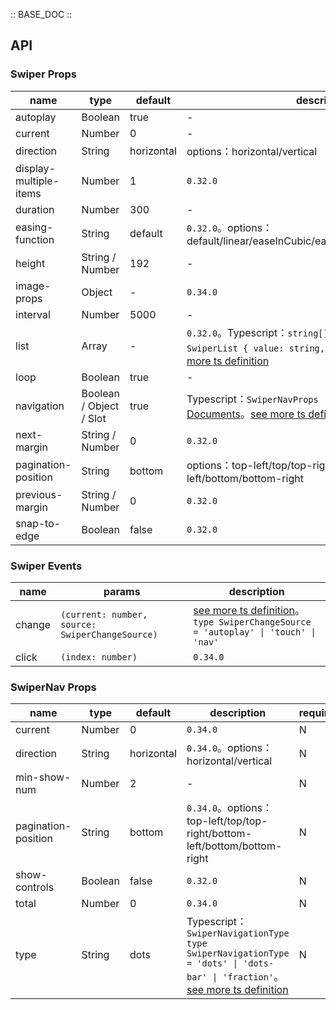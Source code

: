 :: BASE_DOC ::

## API
### Swiper Props

name | type | default | description | required
-- | -- | -- | -- | --
autoplay | Boolean | true | \- | N
current | Number | 0 | \- | N
direction | String | horizontal | options：horizontal/vertical | N
display-multiple-items | Number | 1 | `0.32.0` | N
duration | Number | 300 | \- | N
easing-function | String | default | `0.32.0`。options：default/linear/easeInCubic/easeOutCubic/easeInOutCubic | N
height | String / Number | 192 | \- | N
image-props | Object | - | `0.34.0` | N
interval | Number | 5000 | \- | N
list | Array | - | `0.32.0`。Typescript：`string[] \| SwiperList[]` `interface SwiperList { value: string, ariaLabel: string }`。[see more ts definition](https://github.com/Tencent/tdesign-miniprogram/tree/develop/src/swiper/type.ts) | N
loop | Boolean | true | \- | N
navigation | Boolean / Object / Slot | true | Typescript：`SwiperNavProps \| boolean`，[SwiperNav API Documents](./swiper-nav?tab=api)。[see more ts definition](https://github.com/Tencent/tdesign-miniprogram/tree/develop/src/swiper/type.ts) | N
next-margin | String / Number | 0 | `0.32.0` | N
pagination-position | String | bottom | options：top-left/top/top-right/bottom-left/bottom/bottom-right | N
previous-margin | String / Number | 0 | `0.32.0` | N
snap-to-edge | Boolean | false | `0.32.0` | N

### Swiper Events

name | params | description
-- | -- | --
change | `(current: number, source: SwiperChangeSource)` | [see more ts definition](https://github.com/Tencent/tdesign-miniprogram/tree/develop/src/swiper/type.ts)。<br/>`type SwiperChangeSource = 'autoplay' \| 'touch' \| 'nav'`<br/>
click | `(index: number)` | `0.34.0`

### SwiperNav Props

name | type | default | description | required
-- | -- | -- | -- | --
current | Number | 0 | `0.34.0` | N
direction | String | horizontal | `0.34.0`。options：horizontal/vertical | N
min-show-num | Number | 2 | \- | N
pagination-position | String | bottom | `0.34.0`。options：top-left/top/top-right/bottom-left/bottom/bottom-right | N
show-controls | Boolean | false | `0.32.0` | N
total | Number | 0 | `0.34.0` | N
type | String | dots | Typescript：`SwiperNavigationType` `type SwiperNavigationType = 'dots' \| 'dots-bar' \| 'fraction'`。[see more ts definition](https://github.com/Tencent/tdesign-miniprogram/tree/develop/src/swiper-nav/type.ts) | N
